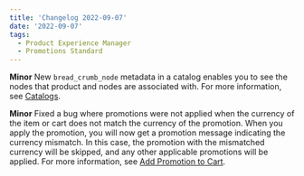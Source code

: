 ```yaml
---
title: 'Changelog 2022-09-07'
date: '2022-09-07'
tags:
  - Product Experience Manager
  - Promotions Standard
---
```

**Minor** New `bread_crumb_node` metadata in a catalog enables you to see the nodes that product and nodes are associated with. For more information, see [Catalogs](/docs/pxm/catalogs/catalogs).

**Minor** Fixed a bug where promotions were not applied when the currency of the item or cart does not match the currency of the promotion. When you apply the promotion, you will now get a promotion message indicating the currency mismatch. In this case, the promotion with the mismatched currency will be skipped, and any other applicable promotions will be applied. For more information, see [Add Promotion to Cart](/docs/commerce-cloud/carts/cart-items/add-promotion-to-cart).

